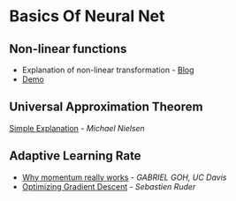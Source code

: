 # Basics Of Neural Net

## Non-linear functions
* Explanation of non-linear transformation - [Blog](https://colah.github.io/posts/2014-03-NN-Manifolds-Topology/)
* [Demo](http://cs.stanford.edu/people/karpathy/convnetjs//demo/classify2d.html)

## Universal Approximation Theorem
[Simple Explanation](http://neuralnetworksanddeeplearning.com/chap4.html) - *Michael Nielsen*
## Adaptive Learning Rate
* [Why momentum really works](http://distill.pub/2017/momentum/) - *GABRIEL GOH, UC Davis*
* [Optimizing Gradient Descent](http://sebastianruder.com/optimizing-gradient-descent/) - *Sebastien Ruder*


